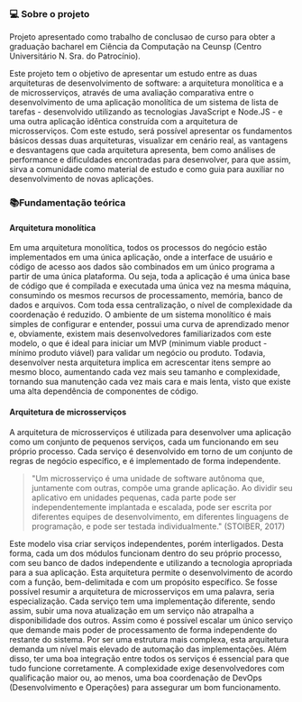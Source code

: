 ### 💻 Sobre o projeto

Projeto apresentado como trabalho de conclusao de curso para obter a graduação bacharel em Ciência da Computação na Ceunsp (Centro Universitário N. Sra. do Patrocínio).

Este projeto tem o objetivo de apresentar um estudo entre as duas arquiteturas de desenvolvimento de software: a arquitetura monolítica e a de microsserviços, 
através de uma avaliação comparativa entre o desenvolvimento de uma aplicação monolítica de um sistema de lista de tarefas - desenvolvido utilizando as 
tecnologias JavaScript e Node.JS - e uma outra aplicação idêntica construída com a arquitetura de microsserviços. Com este estudo, será possível apresentar
os fundamentos básicos dessas duas arquiteturas, visualizar em cenário real, as vantagens e desvantagens que cada arquitetura apresenta, bem como análises de 
performance e dificuldades encontradas para desenvolver, para que assim, sirva a comunidade como material de estudo e como guia para auxiliar no desenvolvimento de
novas aplicações.

### 📚Fundamentação teórica

#### Arquitetura monolítica

Em uma arquitetura monolítica, todos os processos do negócio estão implementados em uma única aplicação, onde a interface de usuário e código de acesso aos
dados são combinados em um único programa a partir de uma única plataforma. Ou seja, toda a aplicação é uma única base de código que é compilada
e executada uma única vez na mesma máquina, consumindo os mesmos recursos de processamento, memória, banco de dados e arquivos.
Com toda essa centralização, o nível de complexidade da coordenação é reduzido. O ambiente de um sistema monolítico é mais simples de configurar e entender,
possui uma curva de aprendizado menor e, obviamente, existem mais desenvolvedores familiarizados com este modelo, o que é ideal para iniciar um
MVP (minimum viable product - mínimo produto viável) para validar um negócio ou produto. Todavia, desenvolver nesta arquitetura implica em acrescentar
itens sempre ao mesmo bloco, aumentando cada vez mais seu tamanho e complexidade, tornando sua manutenção cada vez mais cara e mais lenta, visto que
existe uma alta dependência de componentes de código.

#### Arquitetura de microsserviços

A arquitetura de microsserviços é utilizada para desenvolver uma aplicação como um conjunto de pequenos serviços, cada um funcionando em seu próprio processo.
Cada serviço é desenvolvido em torno de um conjunto de regras de negócio específico, e é implementado de forma independente.

> "Um microsserviço é uma unidade de software autônoma que, juntamente com outras, compõe uma grande aplicação. Ao dividir seu aplicativo em unidades pequenas,
cada parte pode ser independentemente implantada e escalada, pode ser escrita por diferentes equipes de desenvolvimento, em diferentes linguagens de
programação, e pode ser testada individualmente." (STOIBER, 2017)

Este modelo visa criar serviços independentes, porém interligados. Desta forma, cada um dos módulos funcionam dentro do seu próprio processo, com seu banco de
dados independente e utilizando a tecnologia apropriada para a sua aplicação. Esta arquitetura permite o desenvolvimento de acordo com a função, bem-delimitada
e com um propósito específico. Se fosse possível resumir a arquitetura de microsserviços em uma palavra, seria especialização. Cada serviço tem uma implementação
diferente, sendo assim, subir uma nova atualização em um serviço não atrapalha a disponibilidade dos outros. Assim como é possível escalar um único serviço que
demande mais poder de processamento de forma independente do restante do sistema. Por ser uma estrutura mais complexa, esta arquitetura demanda um nível mais
elevado de automação das implementações. Além disso, ter uma boa integração entre todos os serviços é essencial para que tudo funcione corretamente.
A complexidade exige desenvolvedores com qualificação maior ou, ao menos, uma boa coordenação de DevOps (Desenvolvimento e Operações) para assegurar um bom
funcionamento.

